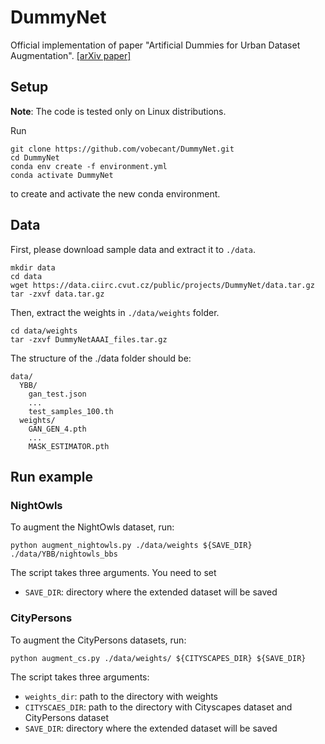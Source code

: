 # DummyNet
Official implementation of paper "Artificial Dummies for Urban Dataset Augmentation". [[arXiv paper]](https://arxiv.org/abs/2012.08274)

## Setup
**Note**: The code is tested only on Linux distributions.

Run
```
git clone https://github.com/vobecant/DummyNet.git
cd DummyNet
conda env create -f environment.yml
conda activate DummyNet
```
to create and activate the new conda environment.

## Data
First, please download sample data and extract it to `./data`. 
```
mkdir data
cd data
wget https://data.ciirc.cvut.cz/public/projects/DummyNet/data.tar.gz
tar -zxvf data.tar.gz
```
Then, extract the weights in `./data/weights` folder.
```
cd data/weights
tar -zxvf DummyNetAAAI_files.tar.gz
```

The structure of the ./data folder should be:
```
data/
  YBB/
    gan_test.json
    ...
    test_samples_100.th
  weights/
    GAN_GEN_4.pth
    ...
    MASK_ESTIMATOR.pth
```

## Run example

### NightOwls
To augment the NightOwls dataset, run:
```
python augment_nightowls.py ./data/weights ${SAVE_DIR} ./data/YBB/nightowls_bbs
```
The script takes three arguments. You need to set
- `SAVE_DIR`: directory where the extended dataset will be saved

### CityPersons
To augment the CityPersons datasets, run:
```
python augment_cs.py ./data/weights/ ${CITYSCAPES_DIR} ${SAVE_DIR}
```
The script takes three arguments:
- `weights_dir`: path to the directory with weights
- `CITYSCAES_DIR`: path to the directory with Cityscapes dataset and CityPersons dataset
- `SAVE_DIR`: directory where the extended dataset will be saved
